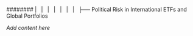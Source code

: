 ######## |   |   |   |   |   |   |   ├── Political Risk in International ETFs and Global Portfolios

*Add content here*